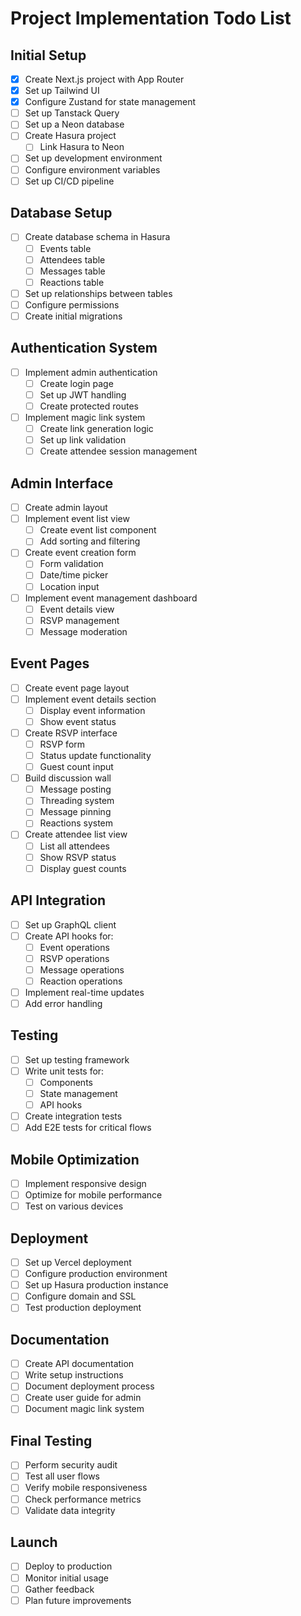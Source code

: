 # Project Implementation Todo List

## Initial Setup

- [x] Create Next.js project with App Router
- [x] Set up Tailwind UI
- [x] Configure Zustand for state management
- [ ] Set up Tanstack Query
- [ ] Set up a Neon database
- [ ] Create Hasura project
  - [ ] Link Hasura to Neon
- [ ] Set up development environment
- [ ] Configure environment variables
- [ ] Set up CI/CD pipeline

## Database Setup

- [ ] Create database schema in Hasura
  - [ ] Events table
  - [ ] Attendees table
  - [ ] Messages table
  - [ ] Reactions table
- [ ] Set up relationships between tables
- [ ] Configure permissions
- [ ] Create initial migrations

## Authentication System

- [ ] Implement admin authentication
  - [ ] Create login page
  - [ ] Set up JWT handling
  - [ ] Create protected routes
- [ ] Implement magic link system
  - [ ] Create link generation logic
  - [ ] Set up link validation
  - [ ] Create attendee session management

## Admin Interface

- [ ] Create admin layout
- [ ] Implement event list view
  - [ ] Create event list component
  - [ ] Add sorting and filtering
- [ ] Create event creation form
  - [ ] Form validation
  - [ ] Date/time picker
  - [ ] Location input
- [ ] Implement event management dashboard
  - [ ] Event details view
  - [ ] RSVP management
  - [ ] Message moderation

## Event Pages

- [ ] Create event page layout
- [ ] Implement event details section
  - [ ] Display event information
  - [ ] Show event status
- [ ] Create RSVP interface
  - [ ] RSVP form
  - [ ] Status update functionality
  - [ ] Guest count input
- [ ] Build discussion wall
  - [ ] Message posting
  - [ ] Threading system
  - [ ] Message pinning
  - [ ] Reactions system
- [ ] Create attendee list view
  - [ ] List all attendees
  - [ ] Show RSVP status
  - [ ] Display guest counts

## API Integration

- [ ] Set up GraphQL client
- [ ] Create API hooks for:
  - [ ] Event operations
  - [ ] RSVP operations
  - [ ] Message operations
  - [ ] Reaction operations
- [ ] Implement real-time updates
- [ ] Add error handling

## Testing

- [ ] Set up testing framework
- [ ] Write unit tests for:
  - [ ] Components
  - [ ] State management
  - [ ] API hooks
- [ ] Create integration tests
- [ ] Add E2E tests for critical flows

## Mobile Optimization

- [ ] Implement responsive design
- [ ] Optimize for mobile performance
- [ ] Test on various devices

## Deployment

- [ ] Set up Vercel deployment
- [ ] Configure production environment
- [ ] Set up Hasura production instance
- [ ] Configure domain and SSL
- [ ] Test production deployment

## Documentation

- [ ] Create API documentation
- [ ] Write setup instructions
- [ ] Document deployment process
- [ ] Create user guide for admin
- [ ] Document magic link system

## Final Testing

- [ ] Perform security audit
- [ ] Test all user flows
- [ ] Verify mobile responsiveness
- [ ] Check performance metrics
- [ ] Validate data integrity

## Launch

- [ ] Deploy to production
- [ ] Monitor initial usage
- [ ] Gather feedback
- [ ] Plan future improvements
